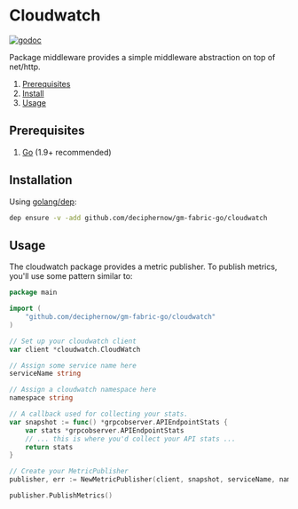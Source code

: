 # Cloudwatch
[![godoc](http://img.shields.io/badge/godoc-reference-blue.svg?style=flat)](https://godoc.org/github.com/deciphernow/gm-fabric-go/cloudwatch)

Package middleware provides a simple middleware abstraction on top of net/http.

1.  [Prerequisites](#prerequisites)
2.  [Install](#install)
3.  [Usage](#usage)

## Prerequisites

1.  [Go](https://golang.org) (1.9+ recommended)

## Installation

Using [golang/dep](https://github,com/golang/dep):
```bash
dep ensure -v -add github.com/deciphernow/gm-fabric-go/cloudwatch
```

## Usage
The cloudwatch package provides a metric publisher. To publish metrics, you'll use some
pattern similar to:
```go
package main

import (
    "github.com/deciphernow/gm-fabric-go/cloudwatch"
)

// Set up your cloudwatch client
var client *cloudwatch.CloudWatch

// Assign some service name here
serviceName string

// Assign a cloudwatch namespace here
namespace string

// A callback used for collecting your stats.
var snapshot := func() *grpcobserver.APIEndpointStats {
	var stats *grpcobserver.APIEndpointStats
	// ... this is where you'd collect your API stats ...
	return stats
}

// Create your MetricPublisher
publisher, err := NewMetricPublisher(client, snapshot, serviceName, namespace)

publisher.PublishMetrics()
```

